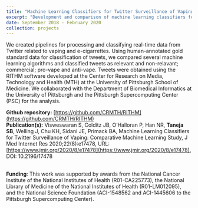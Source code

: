 ```yaml
---
title: "Machine Learning Classifiers for Twitter Surveillance of Vaping"
excerpt: "Development and comparison of machine learning classifiers for social media data related to vaping. <br/><img src='/images/projects/twitter_project4.png' width='250'>"
date: September 2018 - February 2020
collection: projects
---
```


We created pipelines for processing and classifying real-time data from Twitter related to vaping and e-cigarrettes. Using human-annotated gold standard data for classification of tweets, we compared several machine learning algorithms and classified tweets as relevant and non-relavant; commercial; pro-vape and anti-vape. Tweets were obtained using the RITHM software developed at the Center for Research on Media, Technology and Health (MTH) at the University of Pittsburgh School of Medicine. We collaborated with the Department of Biomedical Informatics at the University of Pittsburgh and the Pittsburgh Supercomputing Center (PSC) for the analysis.

**Github repository:** [https://github.com/CRMTH/RITHM](https://github.com/CRMTH/RITHM)
<br/>**Publication(s):** Visweswaran S, Colditz JB, O’Halloran P, Han NR, **Taneja SB**, Welling J, Chu KH, Sidani JE, Primack BA, Machine Learning Classifiers for Twitter Surveillance of Vaping: Comparative Machine Learning Study, J Med Internet Res 2020;22(8):e17478, URL: [https://www.jmir.org/2020/8/e17478](https://www.jmir.org/2020/8/e17478), DOI: 10.2196/17478

<br/>**Funding**: This work was supported by awards from the National Cancer Institute of the National Institutes of Health (R01-CA225773), the National Library of Medicine of the National Institutes of Health (R01-LM012095), and the National Science Foundation (ACI-1548562 and ACI-1445606 to the Pittsburgh Supercomputing Center).
